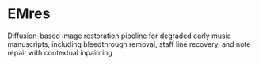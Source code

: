 # EMres
Diffusion-based image restoration pipeline for degraded early music manuscripts, including bleedthrough removal, staff line recovery, and note repair with contextual inpainting
